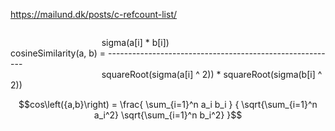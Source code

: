 https://mailund.dk/posts/c-refcount-list/  
  
``` ```  
                                     sigma(a[i] * b[i])  
cosineSimilarity(a, b) = ---------------------------------------------------------  
                                     squareRoot(sigma(a[i] ^ 2)) * squareRoot(sigma(b[i] ^ 2))  
  
```math
cos\left({a,b}\right) = \frac{ \sum_{i=1}^n a_i b_i } { \sqrt{\sum_{i=1}^n a_i^2} \sqrt{\sum_{i=1}^n b_i^2} }
```
